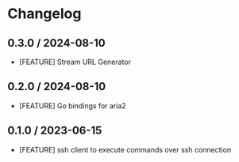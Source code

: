 # Changelog

## 0.3.0 / 2024-08-10

- [FEATURE] Stream URL Generator

## 0.2.0 / 2024-08-10

- [FEATURE] Go bindings for aria2

## 0.1.0 / 2023-06-15

- [FEATURE] ssh client to execute commands over ssh connection
